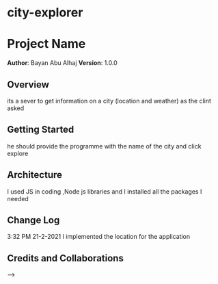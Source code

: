 # city-explorer

# Project Name

**Author**: Bayan Abu Alhaj
**Version**: 1.0.0 

## Overview

its a sever to get information on a city (location and weather) as the clint asked 

## Getting Started

he should provide the programme with the name of the city and click explore

## Architecture

I used JS in coding ,Node js libraries and I installed all the packages I needed  


## Change Log

3:32 PM 21-2-2021 I implemented the location for the application 

## Credits and Collaborations
<!-- Give credit (and a link) to other people or resources that helped you build this application. -->
-->